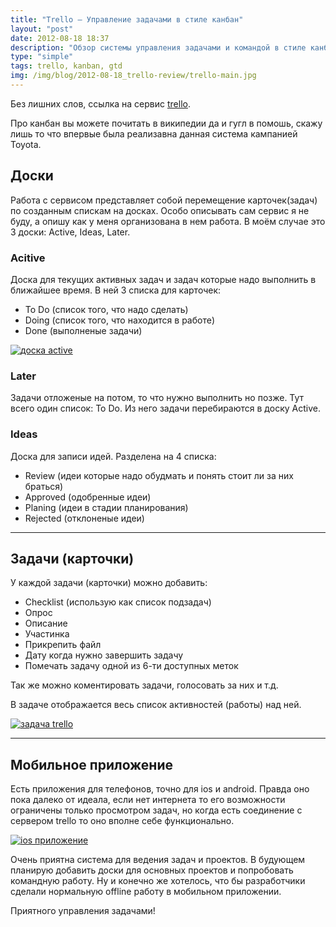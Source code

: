 ```yaml
---
title: "Trello — Управление задачами в стиле канбан"
layout: "post"
date: 2012-08-18 18:37
description: "Обзор системы управления задачами и командой в стиле канбан с помощью сервиса Trello"
type: "simple"
tags: trello, kanban, gtd
img: /img/blog/2012-08-18_trello-review/trello-main.jpg
---
```


Без лишних слов, ссылка на сервис [trello](http://trello.com).

Про канбан вы можете почитать в википедии да и гугл в помошь, скажу лишь то что впервые была реализавна данная система кампанией Toyota.

## Доски

Работа с сервисом представляет собой перемещение карточек(задач) по созданным спискам на досках. Особо описывать сам сервис я не буду, а опишу как у меня организована в нем работа. В моём случае это 3 доски: Active, Ideas, Later.

### Acitive

Доска для текущих активных задач и задач которые надо выполнить в ближайшее время. В ней 3 списка для карточек:

* To Do (список того, что надо сделать)
* Doing (список того, что находится в работе)
* Done (выполненые задачи)

<section class="img">
    <a class="lightbox-target" href="/img/blog/2012-08-18_trello-review/trello-board.jpg" data-size="700x384" data-desc="доска active">
        <img src="/img/blog/2012-08-18_trello-review/trello-board.jpg" alt="доска active">
    </a>
</section>

### Later

Задачи отложеные на потом, то что нужно выполнить но позже. Тут всего один список: To Do. Из него задачи перебираются в доску Active.

### Ideas

Доска для записи идей. Разделена на 4 списка:

- Review (идеи которые надо обудмать и понять стоит ли за них браться)
- Approved (одобренные идеи)
- Planing (идеи в стадии планирования)
- Rejected (отклоненые идеи)

---------------------------

## Задачи (карточки)

У каждой задачи (карточки) можно добавить:

* Checklist (использую как список подзадач)
* Опрос
* Описание
* Участинка
* Прикрепить файл
* Дату когда нужно завершить задачу
* Помечать задачу одной из 6-ти доступных меток

Так же можно коментировать задачи, голосовать за них и т.д.

В задаче отображается весь список активностей (работы) над ней.

<section class="img">
    <a class="lightbox-target" href="/img/blog/2012-08-18_trello-review/trello-task.jpg" data-size="687x672" data-desc="задача trello">
        <img src="/img/blog/2012-08-18_trello-review/trello-task.jpg" alt="задача trello">
    </a>
</section>

---------------------------

## Мобильное приложение

Есть приложения для телефонов, точно для ios и android. Правда оно пока далеко от идеала, если нет интернета то его возможности ограничены только просмотром задач, но когда есть соединение с сервером trello то оно вполне себе функционально.

<section class="img">
    <a class="lightbox-target" href="/img/blog/2012-08-18_trello-review/trello-mobile.jpg" data-size="640x960" data-desc="ios приложение">
        <img src="/img/blog/2012-08-18_trello-review/trello-mobile.jpg" alt="ios приложение">
    </a>
</section>

Очень приятна система для ведения задач и проектов. В будующем планирую добавить доски для основных проектов и попробовать командную работу. Ну и конечно же хотелось, что бы разработчики сделали нормальную offline работу в мобильном приложении.

Приятного управления задачами!
